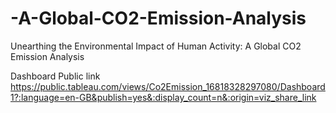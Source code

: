 # -A-Global-CO2-Emission-Analysis
Unearthing the Environmental Impact of Human Activity: A Global CO2 Emission Analysis

Dashboard Public link
https://public.tableau.com/views/Co2Emission_16818328297080/Dashboard1?:language=en-GB&publish=yes&:display_count=n&:origin=viz_share_link
